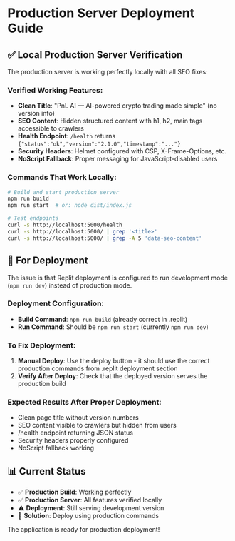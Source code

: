 # Production Server Deployment Guide

## ✅ Local Production Server Verification

The production server is working perfectly locally with all SEO fixes:

### Verified Working Features:
- **Clean Title**: "PnL AI — AI-powered crypto trading made simple" (no version info)
- **SEO Content**: Hidden structured content with h1, h2, main tags accessible to crawlers
- **Health Endpoint**: `/health` returns `{"status":"ok","version":"2.1.0","timestamp":"..."}`
- **Security Headers**: Helmet configured with CSP, X-Frame-Options, etc.
- **NoScript Fallback**: Proper messaging for JavaScript-disabled users

### Commands That Work Locally:
```bash
# Build and start production server
npm run build
npm run start  # or: node dist/index.js

# Test endpoints
curl -s http://localhost:5000/health
curl -s http://localhost:5000/ | grep '<title>'
curl -s http://localhost:5000/ | grep -A 5 'data-seo-content'
```

## 🔧 For Deployment

The issue is that Replit deployment is configured to run development mode (`npm run dev`) instead of production mode.

### Deployment Configuration:
- **Build Command**: `npm run build` (already correct in .replit)
- **Run Command**: Should be `npm run start` (currently `npm run dev`)

### To Fix Deployment:
1. **Manual Deploy**: Use the deploy button - it should use the correct production commands from .replit deployment section
2. **Verify After Deploy**: Check that the deployed version serves the production build

### Expected Results After Proper Deployment:
- Clean page title without version numbers
- SEO content visible to crawlers but hidden from users
- /health endpoint returning JSON status
- Security headers properly configured
- NoScript fallback working

## 📊 Current Status

- ✅ **Production Build**: Working perfectly
- ✅ **Production Server**: All features verified locally
- ⚠️ **Deployment**: Still serving development version
- 🎯 **Solution**: Deploy using production commands

The application is ready for production deployment!